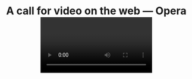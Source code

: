 ---
title: A call for video on the web — Opera <video> release on Labs
authors:
- odevrel
- layout: article
---